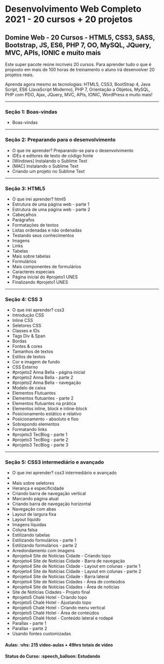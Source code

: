 <h1>Desenvolvimento Web Completo 2021 - 20 cursos + 20 projetos</h1>
<h2>Domine Web - 20 Cursos - HTML5, CSS3, SASS, Bootstrap, JS, ES6, PHP 7, OO, MySQL, JQuery, MVC, APIs, IONIC e muito mais</h2>

<p>
Este super pacote reúne incríveis 20 cursos. Para aprender tudo o que é proposto em mais de 100 horas de treinamento o aluno irá desenvolver 20 projetos reais.

Aprenda agora mesmo as tecnologias: HTML5, CSS3, BootStrap 4, Java Script, ES6 (JavaScript Moderno), PHP 7, Orientação a Objetos, MySQL, PHP com PDO, Ajax, JQuery, MVC, APIs, IONIC, WordPress e muito mais! 
</p>

<hr>

<h3>Seção 1: Boas-vindas</h3>

<ul>
  <li>Boas-vindas</li>
</ul>

<hr>

<h3>Seção 2: Preparando para o desenvolvimento</h3>

<ul>
  <li>O que ire aprender? Preparando-se para o desenvolvimento</li>
  <li>IDEs e editores de texto de código fonte</li>
  <li>[Windows] Instalando o Sublime Text</li>
  <li>[MAC] Instalando o Sublime Text</li>
  <li>Criando um projeto no Sublime Text</li>
</ul>

<hr>

<h3>Seção 3: HTML5</h3>

<ul>
  <li>O que irei aprender? html5</li>
  <li>Estrutura de uma página web - parte 1</li>
  <li>Estrutura de uma página web - parte 2</li>
  <li>Cabeçalhos</li>
  <li>Parágrafos</li>
  <li>Formatações de textos</li>
  <li>Listas ordenadas e não ordenadas</li>
  <li>Testando seus conhecimentos</li>
  <li>Imagens</li>
  <li>Links</li>
  <li>Tabelas</li>
  <li>Mais sobre tabelas</li>
  <li>Formulários</li>
  <li>Mais componentes de formulários</li>
  <li>Caracteres especiais</li>
  <li>Página inicial do #projeto1 UNES</li>
  <li>Finalizando #projeto1 UNES</li>
</ul>

<hr>

<h3>Seção 4: CSS 3</h3>

<ul>
  <li>O que irei aprender? css3</li>
  <li>Introdução CSS</li>
  <li>Inline CSS</li>
  <li>Seletores CSS</li>
  <li>Classes e IDs</li>
  <li>Tags Div & Span</li>
  <li>Bordas</li>
  <li>Fontes & cores</li>
  <li>Tamanhos de textos</li>
  <li>Estilos de textos</li>
  <li>Cor e imagem de fundo</li>
  <li>CSS Externo</li>
  <li>#projeto2 Anna Bella - página inicial</li>
  <li>#projeto2 Anna Bella - parte 2</li>
  <li>#projeto2 Anna Bella - navegação</li>
  <li>Modelo de caixa</li>
  <li>Elementos Flutuantes</li>
  <li>Elementos flutuantes - parte 2</li>
  <li>Elementos flutuantes na prática</li>
  <li>Elementos inline, block e inline-block</li>
  <li>Posicionamento estático e relativo</li>
  <li>Posicionamento - absoluto e fixo</li>
  <li>Sobrepondo elementos</li>
  <li>Formatando links</li>
  <li>#projeto3 TecBlog - parte 1</li>
  <li>#projeto3 TecBlog - parte 2</li>
  <li>#projeto3 TecBlog - parte 3</li>
</ul>

<hr>

<h3>Seção 5: CSS3 intermediário e avançado</h3>

<ul>
  <li>O que irei aprender? css3 intermediário e avançado</li>
  <li>
    <li>Mais sobre seletores</li>
  </li>
  <li>Herança e especificidade</li>
  <li>Criando barra de navegação vertical</li>
  <li>Marcando página atual</li>
  <li>Criando barra de navegação horizontal</li>
  <li>Navegação com abas</li>
  <li>Layout de largura fixa</li>
  <li>Layout líquido</li>
  <li>Imagens líquidas</li>
  <li>Coluna falsa</li>
  <li>Estilizando tabelas</li>
  <li>Estilizando formulários - parte 1</li>
  <li>Estilizando formulários - parte 2</li>
  <li>Arredondamento com imagens</li>
  <li>#projeto4 Site de Notícias Cidade - Criando topo</li>
  <li>#projeto4 Site de Notícias Cidade - Barra de navegação</li>
  <li>#projeto4 Site de Notícias Cidade - Layout em colunas - parte 1</li>
  <li>#projeto4 Site de Notícias Cidade - Layout em colunas - parte 2</li>
  <li>#projeto4 Site de Notícias Cidade - Barra lateral</li>
  <li>#projeto4 Site de Notícias Cidades - Área de conteúdos</li>
  <li>#projeto4 Site de Notícias Cidades - Área de notícias</li>
  <li>Site de Notícias Cidades - Projeto final</li>
  <li>#projeto5 Chalé Hotel - Criando topo</li>
  <li>#projeto5 Chalé Hotel - Ajustando topo</li>
  <li>#projeto5 Chalé Hotel - Criando menu vertical</li>
  <li>#projeto5 Chalé Hotel - Área de conteúdos</li>
  <li>#projeto5 Chalé Hotel - Conteúdo lateral e rodapé</li>
  <li>Parallax - parte 1</li>
  <li>Parallax - parte 2</li>
  <li>Usando fontes customizadas</li>
</ul>


<h4><b>Aulas:</b> :vhs: 215 video-aulas + 49hrs totais de vídeo</h4>
<h4><b>Status do Curso:</b> :speech_balloon: Estudando</h4>



